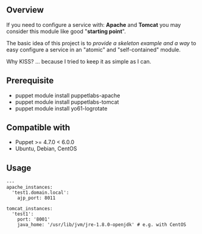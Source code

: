 ## Overview

If you need to configure a service with: **Apache** and **Tomcat**
you may consider this module like good "**starting point**".

The basic idea of this project is to *provide a skeleton example and a way* 
to easy configure a service in an "atomic" and "self-contained" module.  

Why KISS? ... because I tried to keep it as simple as I can.

## Prerequisite

- puppet module install puppetlabs-apache
- puppet module install puppetlabs-tomcat
- puppet module install yo61-logrotate

## Compatible with

- Puppet >= 4.7.0 < 6.0.0
- Ubuntu, Debian, CentOS

## Usage

~~~
---
apache_instances:
  'test1.domain.local':
    ajp_port: 8011

tomcat_instances:
  'test1':
    port: '8001'
    java_home: '/usr/lib/jvm/jre-1.8.0-openjdk' # e.g. with CentOS
~~~

